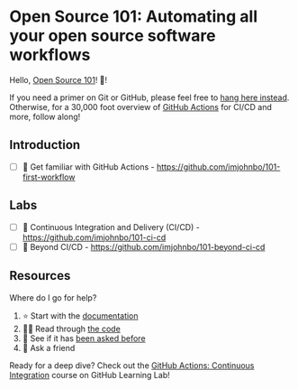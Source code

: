 # Open Source 101: Automating all your open source software workflows  

Hello, [Open Source 101](https://opensource101.com/events/columbia-2020/)! :wave:!

If you need a primer on Git or GitHub, please feel free to [hang here instead](https://git.io/JvWiO). Otherwise, for a 30,000 foot overview of [GitHub Actions](https://github.com/features/actions) for CI/CD and more, follow along!

## Introduction

- [ ] 👀 Get familiar with GitHub Actions - https://github.com/imjohnbo/101-first-workflow

## Labs
- [ ] 🧪 Continuous Integration and Delivery (CI/CD) - https://github.com/imjohnbo/101-ci-cd
- [ ] 🧪 Beyond CI/CD - https://github.com/imjohnbo/101-beyond-ci-cd

## Resources

Where do I go for help?

1. :star: Start with the [documentation](https://help.github.com/en/actions)
1. 👩‍💻 Read through [the code](https://github.com/actions)
1. 🧐 See if it has [been asked before](https://github.community/t5/GitHub-Actions/bd-p/actions)
1. 🤝 Ask a friend

Ready for a deep dive? Check out the [GitHub Actions: Continuous Integration](https://lab.github.com/githubtraining/github-actions:-continuous-integration) course on GitHub Learning Lab!